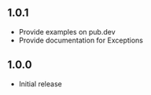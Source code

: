 ## 1.0.1

* Provide examples on pub.dev
* Provide documentation for Exceptions


## 1.0.0

* Initial release


